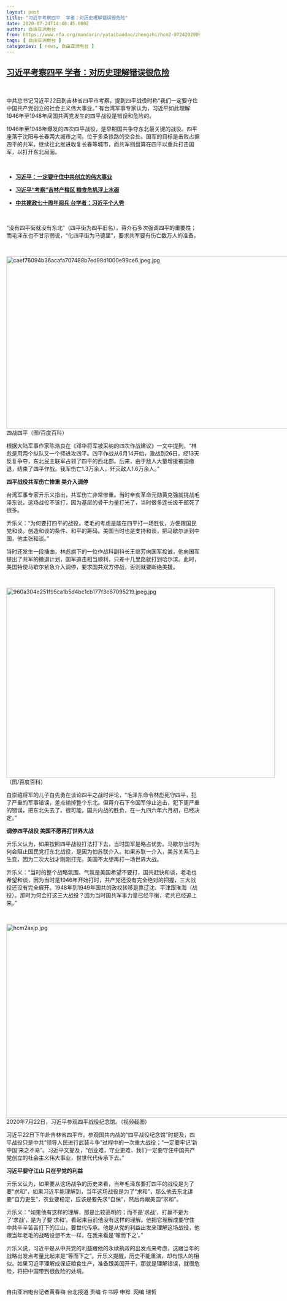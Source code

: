 ```yaml
---
layout: post
title: "习近平考察四平  学者：对历史理解错误很危险"
date: 2020-07-24T14:48:45.000Z
author: 自由亚洲电台
from: https://www.rfa.org/mandarin/yataibaodao/zhengzhi/hcm2-07242020093810.html
tags: [ 自由亚洲电台 ]
categories: [ news, 自由亚洲电台 ]
---
```

<!--1595602125000-->
[习近平考察四平  学者：对历史理解错误很危险](https://www.rfa.org/mandarin/yataibaodao/zhengzhi/hcm2-07242020093810.html)
------

<div>
<p> </p><p>中共总书记习近平22日到吉林省四平市考察，提到四平战役时称“我们一定要守住中国共产党创立的社会主义伟大事业。” 有台湾军事专家认为，习近平如此理解1946年至1948年间国共两党发生的四平战役是错误和危险的。</p><p>1946年至1948年爆发的四次四平战役，是早期国共争夺东北最关键的战役。四平座落于沈阳与长春两大城市之间，位于多条铁路的交会处。国军的目标是击败占据四平的共军，继续往北推进收复长春等城市，而共军则盘算在四平以重兵打击国军，以打开东北局面。</p><p> </p><ul><li><b><a class="external-link" href="http://www.rfa.org/mandarin/Xinwen/3-07232020104915.html">习近平：一定要守住中共创立的伟大事业</a></b></li></ul><ul><li><b><a class="external-link" href="http://www.rfa.org/mandarin/yataibaodao/zhengzhi/ql2-07232020084227.html">习近平“考察”吉林产粮区 粮食危机浮上水面</a></b></li></ul><ul><li><b><a class="external-link" href="http://www.rfa.org/mandarin/yataibaodao/gangtai/hcm1-10022019074145.html">中共建政七十周年阅兵 台学者：习近平个人秀</a></b></li></ul><p> </p><p>“没有四平街就没有东北”（四平街为四平旧名），蒋介石多次强调四平的重要性；而毛泽东也不甘示弱说，“化四平街为马德里”，要求共军要有伤亡数万人的准备。</p><p> </p><p><div class="image-inline captioned" style="width:800px;"><div style="width:800px;"><img alt="caef76094b36acafa707488b7ed98d1000e99ce6.jpeg.jpg" height="450" src="https://www.rfa.org/mandarin/yataibaodao/zhengzhi/hcm2-07242020093810.html/caef76094b36acafa707488b7ed98d1000e99ce6.jpeg.jpg/image" title="caef76094b36acafa707488b7ed98d1000e99ce6.jpeg.jpg" width="800"/></div><div class="image-caption"><span style="width:800px;">四战四平（图/百度百科）</span><span class="copyright"> </span></div></div></p><p>根据大陆军事作家陈浩良在《邓华将军被采纳的四次作战建议》一文中提到，“林彪是用两个纵队又一个师进攻四平。四平作战从6月14开始，激战到26日，经13天反复争夺，东北民主联军占领了四平的西北部。后来，由于敌人大量增援被迫撤退，结束了四平作战。我军伤亡1.3万余人，歼灭敌人1.6万余人。”<br/><b> </b></p><p><b>四平战役共军伤亡惨重 美介入调停</b></p><p>台湾军事专家亓乐义指出，共军伤亡非常惨重。当时辛亥革命元勋黄克强就挑战毛泽东说，这场战役不该打，因为基层的骨干力量打光了，当时很多连长级干部死了很多。</p><p>亓乐义：“为何要打四平的战役，老毛的考虑是能在四平打一场胜仗，方便跟国民党和谈，创造和谈的条件、和平的筹码。美国当时也是支持和谈，把马歇尔派到中国，他主张和谈。”</p><p>当时还发生一段插曲，林彪旗下的一位作战科副科长王继芳向国军投诚，他向国军提出了共军的撤退计划，国军追击相当顺利，只差十几里路就打到哈尔滨。此时，美国特使马歇尔紧急介入调停，要求国共双方停战，否则就要断绝美援。</p><p> </p><p><div class="image-inline captioned" style="width:700px;"><div style="width:700px;"><img alt="960a304e251f95ca1b5d4bc1cb177f3e67095219.jpeg.jpg" height="496" src="https://www.rfa.org/mandarin/yataibaodao/zhengzhi/hcm2-07242020093810.html/960a304e251f95ca1b5d4bc1cb177f3e67095219.jpeg.jpg/image" title="960a304e251f95ca1b5d4bc1cb177f3e67095219.jpeg.jpg" width="700"/></div><div class="image-caption"><span style="width:700px;">（图/百度百科） </span><span class="copyright"> </span></div></div></p><p>白崇禧将军的儿子白先勇在谈论四平之战时评论，“毛泽东命令林彪死守四平，犯了严重的军事错误，差点输掉整个东北。但蒋介石下令国军停止追击，犯下更严重的错误，把东北失去了。很可能，国共内战的胜负，在一九四六年六月初，已经决定。”<br/><b> </b></p><p><b>调停四平战役 美国不愿再打世界大战 </b></p><p>亓乐义认为，如果按照四平战役打法打下去，当时国军是略占优势。马歇尔当时为何会阻止国民党打东北战役，是因为怕苏联介入。如果苏联一介入，美苏关系马上生变，因为二次大战才刚刚打完，美国不太想再打一场世界大战。</p><p>亓乐义：“当时的整个战略氛围、气氛是美国希望不要打，国共赶快和谈，老毛也希望和谈，因为当时是1946年开始打时，共产党还没有完全绝对的把握，三大战役还没有完全展开。1948年到1949年国共的政权转移是靠辽沈、平津跟淮海（战役）。那时为何会打这三大战役？因为当时国共军事力量已经平衡，老共已经追上来。”</p><p> </p><p><div class="image-inline captioned" style="width:900px;"><div style="width:900px;"><img alt="hcm2axjp.jpg" height="506" src="https://www.rfa.org/mandarin/yataibaodao/zhengzhi/hcm2-07242020093810.html/hcm2axjp.jpg/image" title="hcm2axjp.jpg" width="900"/></div><div class="image-caption"><span style="width:900px;">2020年7月22日，习近平参观四平战役纪念馆。（视频截图）</span><span class="copyright"> </span></div></div></p><p>习近平22日下午赴吉林省四平市，参观国共内战的“四平战役纪念馆”时提及，四平战役只是中共“领导人民进行武装斗争”过程中的一次重大战役；“一定要牢记‘新中国’来之不易”。习近平又提及，“创业难，守业更难，我们一定要守住中国共产党创立的社会主义伟大事业，世世代代传承下去。”<br/><b> </b></p><p><b>习近平要守江山 只在乎党的利益 </b></p><p>亓乐义认为，如果要从这场战争的历史来看，当年毛泽东要打四平的战役是为了要“求和”，如果习近平能理解到，当年这场战役是为了“求和”，那么他去东北讲要“自力更生”，农业要稳定，应该是要先求“自保”，然后再跟美国“求和”。</p><p>亓乐义：“如果他有这样的理解，那是比较高明的；而不是’求战’，打赢不是为了‘求战’，是为了要‘求和’。看起来目前他没有这样的理解。他把它理解成要守住中共辛辛苦苦打下的江山，要世代传承。他是从党的利益出发来理解这场战役，他跟当年老毛的战略设想不太一样，在我来看是‘等而下之’。”</p><p>亓乐义说，习近平是从中共党的利益跟他的永续执政的出发点来考虑，这跟当年的战略出发点考量比起来是“等而下之”。亓乐义提醒，历史不能重演，却有惊人的相似。如果习近平理解成保证粮食生产，准备跟美国开干，那就是理解错误，就很危险，将把中国带到很危险的处境。<br/><br/><br/>自由亚洲电台记者黄春梅 台北报道 责编 许书婷 申铧  网编 瑞哲</p>
</div>
